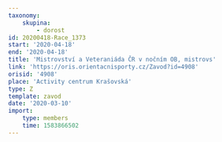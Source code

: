 ```yaml
---
taxonomy:
    skupina:
        - dorost
id: 20200418-Race_1373
start: '2020-04-18'
end: '2020-04-18'
title: 'Mistrovství a Veteraniáda ČR v nočním OB, mistrovs'
link: 'https://oris.orientacnisporty.cz/Zavod?id=4908'
orisid: '4908'
place: 'Activity centrum Krašovská'
type: Z
template: zavod
date: '2020-03-10'
import:
    type: members
    time: 1583866502
---
```

